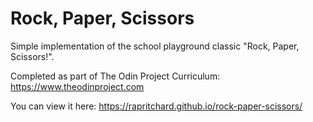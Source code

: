 # Rock, Paper, Scissors
Simple implementation of the school playground classic "Rock, Paper, Scissors!".

Completed as part of The Odin Project Curriculum:
https://www.theodinproject.com

You can view it here:  https://rapritchard.github.io/rock-paper-scissors/
